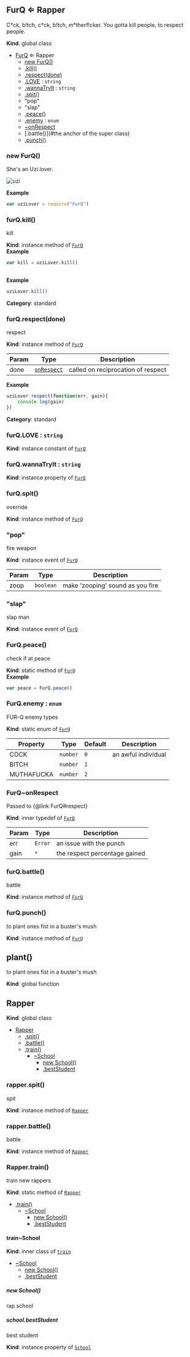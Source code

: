 <a name="FurQ"></a>
## FurQ ⇐ Rapper
C\*ck, b!tch, c\*ck, b!tch, m\*therf!cker. You gotta kill people, to respect people.

**Kind**: global class  

* [FurQ](#FurQ) ⇐ Rapper
    * [new FurQ()](#new_FurQ_new)
    * [.kill()](#FurQ+kill)
    * [.respect(done)](#FurQ+respect)
    * [.LOVE](#FurQ+LOVE) : `string`
    * [.wannaTryIt](#FurQ+wannaTryIt) : `string`
    * [.spit()](#FurQ+spit)
    * "pop"
    * "slap"
    * [.peace()](#FurQ.peace)
    * [.enemy](#FurQ.enemy) : `enum`
    * [~onRespect](#FurQ..onRespect)
    * [.battle()](#the anchor of the super class)
    * [.punch()](#FurQ+punch)


<a name="new_FurQ_new"></a>
### new FurQ()
She's an Uzi lover.

![uzi](https://sampleface.co.uk/wp-content/uploads/2013/07/fur-q-uzi-lover.png)

  



**Example**
```js
var uziLover = require("FurQ")
```


<a name="FurQ+kill"></a>
### furQ.kill()
kill

**Kind**: instance method of [`FurQ`](#FurQ)  
**Example**
```js
var kill = uziLover.kill()
  
```
**Example**
```js
uziLover.kill()
```
**Category**: standard


<a name="FurQ+respect"></a>
### furQ.respect(done)
respect

**Kind**: instance method of [`FurQ`](#FurQ)  

| Param | Type                            | Description                        |
| ----- | ------------------------------- | ---------------------------------- |
| done  | [`onRespect`](#FurQ..onRespect) | called on reciprocation of respect |


**Example**
```js
uziLover.respect(function(err, gain){
    console.log(gain)
})
```
**Category**: standard


<a name="FurQ+LOVE"></a>
### furQ.LOVE : `string`
**Kind**: instance constant of [`FurQ`](#FurQ)


<a name="FurQ+wannaTryIt"></a>
### furQ.wannaTryIt : `string`
**Kind**: instance property of [`FurQ`](#FurQ)


<a name="FurQ+spit"></a>
### furQ.spit()
override

**Kind**: instance method of [`FurQ`](#FurQ)


<a name="FurQ+event_pop"></a>
### "pop"
fire weapon

**Kind**: instance event of [`FurQ`](#FurQ)  

| Param | Type      | Description                      |
| ----- | --------- | -------------------------------- |
| zoop  | `boolean` | make 'zooping' sound as you fire |


<a name="FurQ+event_slap"></a>
### "slap"
slap man

**Kind**: instance event of [`FurQ`](#FurQ)


<a name="FurQ.peace"></a>
### FurQ.peace()
check if at peace

**Kind**: static method of [`FurQ`](#FurQ)  
**Example**
```js
var peace = FurQ.peace()
```


<a name="FurQ.enemy"></a>
### FurQ.enemy : `enum`
FUR-Q enemy types

**Kind**: static enum of [`FurQ`](#FurQ)  

| Property   | Type     | Default | Description         |
| ---------- | -------- | ------- | ------------------- |
| COCK       | `number` | `0`     | an awful individual |
| BITCH      | `number` | `1`     |                     |
| MUTHAFUCKA | `number` | `2`     |                     |


<a name="FurQ..onRespect"></a>
### FurQ~onRespect
Passed to {@link FurQ#respect}

**Kind**: inner typedef of [`FurQ`](#FurQ)  

| Param | Type    | Description                   |
| ----- | ------- | ----------------------------- |
| err   | `Error` | an issue with the punch       |
| gain  | `*`     | the respect percentage gained |


<a name="the anchor of the super class"></a>
### furQ.battle()
battle

**Kind**: instance method of [`FurQ`](#FurQ)


<a name="FurQ+punch"></a>
### furQ.punch()
to plant ones fist in a buster's mush

**Kind**: instance method of [`FurQ`](#FurQ)


<a name="plant"></a>
## plant()
to plant ones fist in a buster's mush

**Kind**: global function


<a name="Rapper"></a>
## Rapper
**Kind**: global class  

* [Rapper](#Rapper)
    * [.spit()](#Rapper+spit)
    * [.battle()](#Rapper+battle)
    * [.train()](#Rapper.train)
        * [~School](#Rapper.train..School)
            * [new School()](#new_Rapper.train..School_new)
            * [.bestStudent](#Rapper.train..School+bestStudent)


<a name="Rapper+spit"></a>
### rapper.spit()
spit

**Kind**: instance method of [`Rapper`](#Rapper)


<a name="Rapper+battle"></a>
### rapper.battle()
battle

**Kind**: instance method of [`Rapper`](#Rapper)


<a name="Rapper.train"></a>
### Rapper.train()
train new rappers

**Kind**: static method of [`Rapper`](#Rapper)  

* [.train()](#Rapper.train)
    * [~School](#Rapper.train..School)
        * [new School()](#new_Rapper.train..School_new)
        * [.bestStudent](#Rapper.train..School+bestStudent)


<a name="Rapper.train..School"></a>
#### train~School
**Kind**: inner class of [`train`](#Rapper.train)  

* [~School](#Rapper.train..School)
    * [new School()](#new_Rapper.train..School_new)
    * [.bestStudent](#Rapper.train..School+bestStudent)


<a name="new_Rapper.train..School_new"></a>
##### new School()
rap school


<a name="Rapper.train..School+bestStudent"></a>
##### school.bestStudent
best student

**Kind**: instance property of [`School`](#Rapper.train..School)


